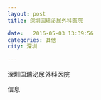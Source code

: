 ```yaml
--- 
layout: post 
title: 深圳国瑞泌尿外科医院

date:   2016-05-03 13:39:56 
categories: 其他  
city: 深圳
  
--- 
```

   
深圳国瑞泌尿外科医院

信息

